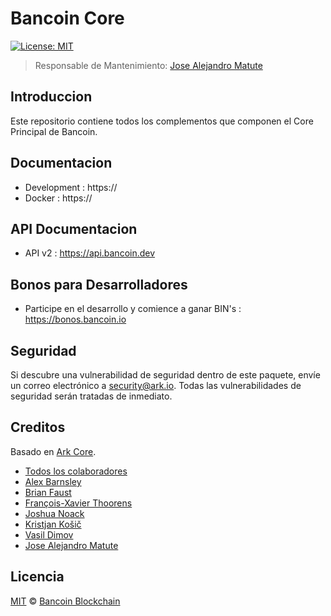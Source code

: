 # Bancoin Core

[![License: MIT](https://badgen.now.sh/badge/license/MIT/green)](https://opensource.org/licenses/MIT)

> Responsable de Mantenimiento: [Jose Alejandro Matute](https://github.com/jamcont)

## Introduccion

Este repositorio contiene todos los complementos que componen el Core Principal de Bancoin.

## Documentacion

-   Development : https://
-   Docker : https://

## API Documentacion

-   API v2 : https://api.bancoin.dev

## Bonos para Desarrolladores

-   Participe en el desarrollo y comience a ganar BIN's : https://bonos.bancoin.io

## Seguridad

Si descubre una vulnerabilidad de seguridad dentro de este paquete, envíe un correo electrónico a security@ark.io. Todas las vulnerabilidades de seguridad serán tratadas de inmediato.

## Creditos

Basado en [Ark Core](https://github.com/ArkEcosystem).

-   [Todos los colaboradores](../../contributors)
-   [Alex Barnsley](https://github.com/alexbarnsley)
-   [Brian Faust](https://github.com/faustbrian)
-   [François-Xavier Thoorens](https://github.com/fix)
-   [Joshua Noack](https://github.com/supaiku0)
-   [Kristjan Košič](https://github.com/kristjank)
-   [Vasil Dimov](https://github.com/vasild)
-   [Jose Alejandro Matute](https://github.com/jamcont)

## Licencia

[MIT](LICENSE) © [Bancoin Blockchain](https://bancoin.io)
